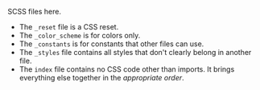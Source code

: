 SCSS files here.

  * The `_reset` file is a CSS reset.
  * The `_color_scheme` is for colors only.
  * The `_constants` is for constants that other files can use.
  * The `_styles` file contains all styles that don't clearly belong in another file.
  * The `index` file contains no CSS code other than imports.  It brings everything else together in the *appropriate order*.
